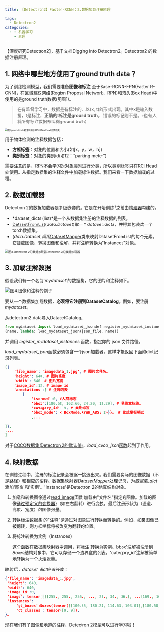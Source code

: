 ```yaml
---
title: 【Detectron2】Faster-RCNN：2.数据加载注册原理

tags:
  - Detectron2
categories:
  - - 机器学习
    - 原理
---
```


【深度研究Detectron2】，基于文档Digging into Detectron2。Detectron2 的数据注册原理。

<!--more -->

## 1. 网络中哪些地方使用了ground truth data？

为了训练检测模型，我们需要准备**图像和标注**
至于Base-RCNN-FPN(Faster R-CNN)，在区域建议网络(Region Proposal Network，RPN)和箱头(Box Head)中使用的是ground truth数据(见图1)。

> 在有监督学习中，数据是有标注的，以(x, t)的形式出现，其中x是输入数据，t是标注。**正确的t标注是ground truth，** 错误的标记则不是。（也有人将所有标注数据都叫做ground truth）

<img src="https://i.loli.net/2020/10/31/5AfveKbuG3sZQFq.png" alt="图1.ground-truth箱注释用于RPN和Box Head计算损失" style="zoom:50%;" />



用于物体检测的注释数据包括：

* **方框标签**：对象的位置和大小(如\[x，y，w，h\])
* **类别标签**：对象的类别id(如12：“parking meter”)

需要注意的是，[RPN](https://dinghye.gitee.io/2020/10/31/Detectron2FPN/)<u>不会学习对对象类别进行分类</u>，所以类别标签只在[ROI Head](https://dinghye.gitee.io/2020/11/01/Detectron2ROI/)处使用。从指定数据集的注释文件中加载标注数据。我们来看一下数据加载的过程。

## 2. 数据加载器

Detectron 2的数据加载器是多级嵌套的。它是在开始训练³之前由[构建器](https://github.com/facebookresearch/detectron2/blob/1a7daee064eeca2d7fddce4ba74b74183ba1d4a0/detectron2/data/build.py#L255-L385)构建的。

-   *dataset\_dicts (list)*是一个从数据集注册的注释数据的列表。
-   [DatasetFromList](https://github.com/facebookresearch/detectron2/blob/1a7daee064eeca2d7fddce4ba74b74183ba1d4a0/detectron2/data/common.py#L58-L81)(*data.Dataset*)取一个*dataset\_dicts*，并将其包装成一个torch数据集。
-   (*data.Dataset*)*调用*[DatasetMapper](https://github.com/facebookresearch/detectron2/blob/1a7daee064eeca2d7fddce4ba74b74183ba1d4a0/detectron2/data/dataset_mapper.py#L19-L147)类来映射DatasetFromList的每个元素。它加载图像，转换图像和注解，并将注解转换为\"Instances\"对象。

<img src="https://i.loli.net/2020/11/01/neBpQ6UWrdN14kz.png" alt="图3.Detectron 2的数据加载器Detectron 2的数据加载器" style="zoom: 67%;" />



## 3. 加载注解数据

假设我们有一个名为\'*mydataset*\'的数据集，它的图片和注释如下。

![图4.图像和注释的例子](https://i.loli.net/2020/11/01/gZuVN3owjnSDfzO.png)



要从一个数据集加载数据，**必须将它注册到DatasetCatalog**。例如，要注册*mydataset*。

从detectron2.data导入DatasetCatalog。

```python
from mydataset import load_mydataset_jsondef register_mydataset_instances(name, json_file):
(name, lambda: load_mydataset_json(json_file, name))
```

并调用 *register\_mydataset\_instances* 函数，指定你的 json 文件路径。

*load\_mydataset\_json*函数必须包含一个json加载器，这样才能返回下面的dict记录列表。

```json
[{
	'file_name': 'imagedata_1.jpg', # 图片文件名。
	'height': 640, # 图片高度
	'width': 640, # 图片宽度
	'image_id':12, # image id
	'annotations':[ # 注释列表
		{
    		'iscrowd':0, #人群标志
			'bbox':[180.58, 162.66, 24.20, 18.29], # 界线盒标签。
			'category_id': 9, # 类别标签
			'bbox_mode': < BoxMode.XYWH_ABS: 1>}}。 # 盒式坐标模式
			,...
		
]},
,...
]
```

对于<u>COCO数据集(Detectron 2的默认值)</u>，*load_coco_json*[函数](https://github.com/facebookresearch/detectron2/blob/master/detectron2/data/datasets/coco.py#L29-L194)起到了作用。

## 4. 映射数据

在训练过程中，注册的标注记录会被逐一挑选出来。我们需要实际的图像数据（不是路径）和相应的注释。数据集映射器[*DatasetMapper*](https://github.com/facebookresearch/detectron2/blob/1a7daee064eeca2d7fddce4ba74b74183ba1d4a0/detectron2/data/dataset_mapper.py#L19-L147)处理记录，为*数据集\_dict*添加\'图像\'和\'实例\'。\'Instances\'是Detectron 2的地真结构对象。

1.  加载和转换图像通过[read_image](https://github.com/facebookresearch/detectron2/blob/master/detectron2/data/detection_utils.py#L36-L70)函数
    加载由\"文件名\"指定的图像。加载的图像[通过预定义的变换器}](https://github.com/facebookresearch/detectron2/blob/master/detectron2/data/dataset_mapper.py#L78-L81)（如左右翻转）进行变换，最后注册形状为（通道、高度、宽度）的图像张量。

2.  转换标注数据集
    的\"注释\"是通过对图像进行转换而转换的。例如，如果图像已被翻转，则方框坐标将被改变为翻转的位置。

3.  将标注转换为实例（Instances）
    
    [这个函数](https://github.com/facebookresearch/detectron2/blob/master/detectron2/data/detection_utils.py#L234-L257)在数据集映射器中调用，将标注
    转换为实例。bbox\'注解被注册到*Boxes*结构对象中，它可以存储一个边界盒的列表。\'category\_id\'注解被简单地转换为一个火炬张量。

映射后，*dataset\_dict*应该长成：

```json
{'file_name': 'imagedata_1.jpg',
 'height': 640, 
 'width': 640, 
 'image_id':0,
 'image': tensor([[[255., 255., 255., ..., 29., 34., 36.], ...[169., 163., 162., ..., 44., 44., 45，]]]),
 'instances':
     'gt_boxes':Boxes(tensor([[100.55, 180.24, 114.63, 103.01],[180.58, 162.66, 204.78, 180.95]])),
     'gt_classes': tensor([9, 9]),
}。
```

现在我们有了图像和地道的注释，Detectron 2模型可以进行学习啦！